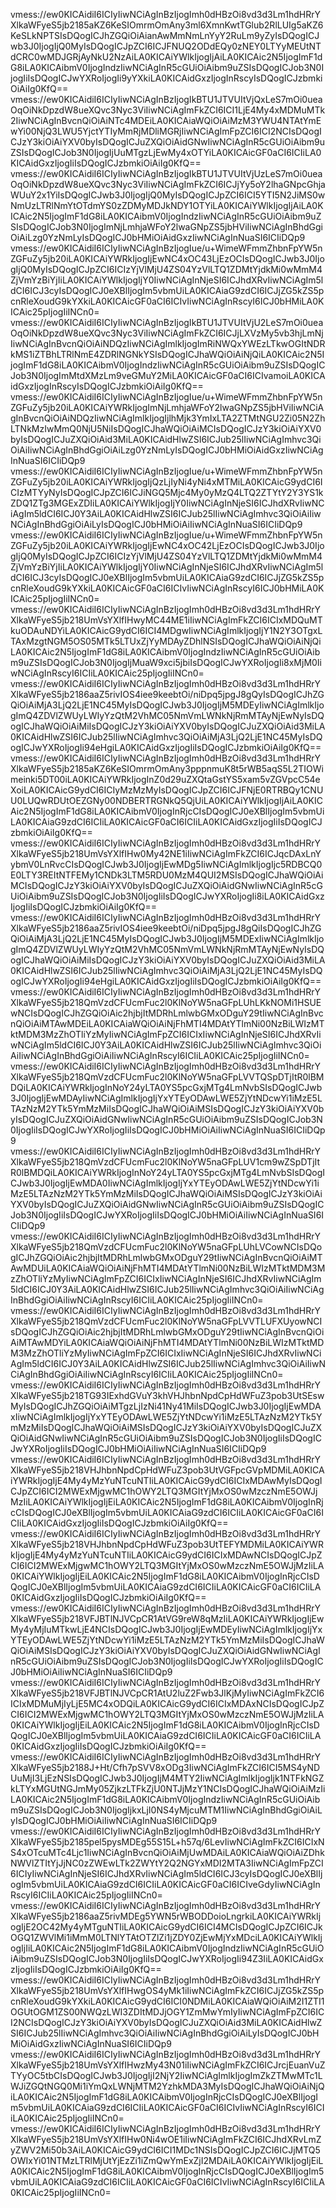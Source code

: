 vmess://ew0KICAidiI6ICIyIiwNCiAgInBzIjogImh0dHBzOi8vd3d3Lm1hdHRrYXlkaWFyeS5jb2185aKZ6KeSIOmrmOmAny3ml6XmnKwtTGlub2RlLUIg5aKZ6KeSLkNPTSIsDQogICJhZGQiOiAianAwMmNmLnYyY2RuLm9yZyIsDQogICJwb3J0IjogIjQ0MyIsDQogICJpZCI6ICJFNUQ2ODdEQy0zNEY0LTYyMEUtNTdCRC0wMDJGRjAyNkU2NzAiLA0KICAiYWlkIjogIjAiLA0KICAic2N5IjogImF1dG8iLA0KICAibmV0IjogIndzIiwNCiAgInR5cGUiOiAibm9uZSIsDQogICJob3N0IjogIiIsDQogICJwYXRoIjogIi9yYXkiLA0KICAidGxzIjogInRscyIsDQogICJzbmkiOiAiIg0KfQ==
vmess://ew0KICAidiI6ICIyIiwNCiAgInBzIjogIkBTU1JTVUItVjQxLeS7mOi0ueaOqOiNkDpzdW8ueXQvc3Nyc3ViIiwNCiAgImFkZCI6ICI1LjE4My4xMDMuMTk2IiwNCiAgInBvcnQiOiAiNTc4MDEiLA0KICAiaWQiOiAiMzM3YWU4NTAtYmEwYi00NjQ3LWU5YjctYTIyMmRjMDliMGRjIiwNCiAgImFpZCI6ICI2NCIsDQogICJzY3kiOiAiYXV0byIsDQogICJuZXQiOiAidGNwIiwNCiAgInR5cGUiOiAibm9uZSIsDQogICJob3N0IjogIjUuMTgzLjEwMy4xOTYiLA0KICAicGF0aCI6ICIiLA0KICAidGxzIjogIiIsDQogICJzbmkiOiAiIg0KfQ==
vmess://ew0KICAidiI6ICIyIiwNCiAgInBzIjogIkBTU1JTVUItVjUzLeS7mOi0ueaOqOiNkDpzdW8ueXQvc3Nyc3ViIiwNCiAgImFkZCI6ICJjYy5oY2lhaGNpcGhjaWUuY2x1YiIsDQogICJwb3J0IjogIjQ0MyIsDQogICJpZCI6ICI5YTI5N2JiMS0wNmUzLTRlNmYtOTdmYS0zZDMyMDJkNDY1OTYiLA0KICAiYWlkIjogIjAiLA0KICAic2N5IjogImF1dG8iLA0KICAibmV0IjogIndzIiwNCiAgInR5cGUiOiAibm9uZSIsDQogICJob3N0IjogImNjLmhjaWFoY2lwaGNpZS5jbHViIiwNCiAgInBhdGgiOiAiLzg0YzNmLyIsDQogICJ0bHMiOiAidGxzIiwNCiAgInNuaSI6ICIiDQp9
vmess://ew0KICAidiI6ICIyIiwNCiAgInBzIjogIue/u+WimeWFmmZhbnFpYW5nZGFuZy5jb20iLA0KICAiYWRkIjogIjEwNC4xOC43LjEzOCIsDQogICJwb3J0IjogIjQ0MyIsDQogICJpZCI6ICIzYjVlMjU4ZS04YzVlLTQ1ZDMtYjdkMi0wMmM4ZjVmYzBiYjIiLA0KICAiYWlkIjogIjY0IiwNCiAgInNjeSI6ICJhdXRvIiwNCiAgIm5ldCI6ICJ3cyIsDQogICJ0eXBlIjogIm5vbmUiLA0KICAiaG9zdCI6ICJjZG5kZS5pcnRleXoudG9kYXkiLA0KICAicGF0aCI6ICIvIiwNCiAgInRscyI6ICJ0bHMiLA0KICAic25pIjogIiINCn0=
vmess://ew0KICAidiI6ICIyIiwNCiAgInBzIjogIkBTU1JTVUItVjU2LeS7mOi0ueaOqOiNkDpzdW8ueXQvc3Nyc3ViIiwNCiAgImFkZCI6ICJjLXVzMy5vb3hjLmNjIiwNCiAgInBvcnQiOiAiNDQzIiwNCiAgImlkIjogImRiNWQxYWEzLTkwOGItNDRkMS1iZTBhLTRlNmE4ZDRlNGNkYSIsDQogICJhaWQiOiAiNjQiLA0KICAic2N5IjogImF1dG8iLA0KICAibmV0IjogIndzIiwNCiAgInR5cGUiOiAibm9uZSIsDQogICJob3N0IjogImMtdXMzLm9veGMuY2MiLA0KICAicGF0aCI6ICIvamoiLA0KICAidGxzIjogInRscyIsDQogICJzbmkiOiAiIg0KfQ==
vmess://ew0KICAidiI6ICIyIiwNCiAgInBzIjogIue/u+WimeWFmmZhbnFpYW5nZGFuZy5jb20iLA0KICAiYWRkIjogImNjLmhjaWFoY2lwaGNpZS5jbHViIiwNCiAgInBvcnQiOiAiNDQzIiwNCiAgImlkIjogIjlhMjk3YmIxLTA2ZTMtNGU2Zi05N2ZhLTNkMzIwMmQ0NjU5NiIsDQogICJhaWQiOiAiMCIsDQogICJzY3kiOiAiYXV0byIsDQogICJuZXQiOiAid3MiLA0KICAidHlwZSI6ICJub25lIiwNCiAgImhvc3QiOiAiIiwNCiAgInBhdGgiOiAiLzg0YzNmLyIsDQogICJ0bHMiOiAidGxzIiwNCiAgInNuaSI6ICIiDQp9
vmess://ew0KICAidiI6ICIyIiwNCiAgInBzIjogIue/u+WimeWFmmZhbnFpYW5nZGFuZy5jb20iLA0KICAiYWRkIjogIjQzLjIyNi4yNi4xMTMiLA0KICAicG9ydCI6ICIzMTYyNyIsDQogICJpZCI6ICJiNGQ5Mjc4My0yMzQ4LTQ2ZTYtY2Y3YS1kZDQ1ZTg3MGExZDIiLA0KICAiYWlkIjogIjY0IiwNCiAgInNjeSI6ICJhdXRvIiwNCiAgIm5ldCI6ICJ0Y3AiLA0KICAidHlwZSI6ICJub25lIiwNCiAgImhvc3QiOiAiIiwNCiAgInBhdGgiOiAiLyIsDQogICJ0bHMiOiAiIiwNCiAgInNuaSI6ICIiDQp9
vmess://ew0KICAidiI6ICIyIiwNCiAgInBzIjogIue/u+WimeWFmmZhbnFpYW5nZGFuZy5jb20iLA0KICAiYWRkIjogIjEwNC4xOC42LjEzOCIsDQogICJwb3J0IjogIjQ0MyIsDQogICJpZCI6ICIzYjVlMjU4ZS04YzVlLTQ1ZDMtYjdkMi0wMmM4ZjVmYzBiYjIiLA0KICAiYWlkIjogIjY0IiwNCiAgInNjeSI6ICJhdXRvIiwNCiAgIm5ldCI6ICJ3cyIsDQogICJ0eXBlIjogIm5vbmUiLA0KICAiaG9zdCI6ICJjZG5kZS5pcnRleXoudG9kYXkiLA0KICAicGF0aCI6ICIvIiwNCiAgInRscyI6ICJ0bHMiLA0KICAic25pIjogIiINCn0=
vmess://ew0KICAidiI6ICIyIiwNCiAgInBzIjogImh0dHBzOi8vd3d3Lm1hdHRrYXlkaWFyeS5jb218UmVsYXlfIHwyMC44ME1iIiwNCiAgImFkZCI6ICIxMDQuMTkuODAuNDYiLA0KICAicG9ydCI6ICI4MDgwIiwNCiAgImlkIjogIjY1N2Y3OTgxLTAxMzgtNGM5OS05MTk5LTUxZjYyMDAyZDhlNSIsDQogICJhaWQiOiAiNjQiLA0KICAic2N5IjogImF1dG8iLA0KICAibmV0IjogIndzIiwNCiAgInR5cGUiOiAibm9uZSIsDQogICJob3N0IjogIjMuaW9xci5jbiIsDQogICJwYXRoIjogIi8xMjM0IiwNCiAgInRscyI6ICIiLA0KICAic25pIjogIiINCn0=
vmess://ew0KICAidiI6ICIyIiwNCiAgInBzIjogImh0dHBzOi8vd3d3Lm1hdHRrYXlkaWFyeS5jb2186aaZ5rivIOS4iee9keebtOi/niDpq5jpgJ8gQyIsDQogICJhZGQiOiAiMjA3LjQ2LjE1NC45MyIsDQogICJwb3J0IjogIjM5MDEyIiwNCiAgImlkIjogImQ4ZDVlZWUyLWIyYzQtM2VhMC05NmVmLWNkNjRmMTAyNjEwNyIsDQogICJhaWQiOiAiMiIsDQogICJzY3kiOiAiYXV0byIsDQogICJuZXQiOiAid3MiLA0KICAidHlwZSI6ICJub25lIiwNCiAgImhvc3QiOiAiMjA3LjQ2LjE1NC45MyIsDQogICJwYXRoIjogIi94eHgiLA0KICAidGxzIjogIiIsDQogICJzbmkiOiAiIg0KfQ==
vmess://ew0KICAidiI6ICIyIiwNCiAgInBzIjogImh0dHBzOi8vd3d3Lm1hdHRrYXlkaWFyeS5jb2185aKZ6KeSIOmrmOmAny3pppnmuK8t5rWB5aqS5L2TIOWimeinki5DT00iLA0KICAiYWRkIjogInZ0d29uZXQtaGstYS5xam5vZGVpcC54eXoiLA0KICAicG9ydCI6ICIyMzMzMyIsDQogICJpZCI6ICJFNjE0RTRBQy1CNUU0LUQwRDUtOEZGNy00NDBERTRGNkQ5QjUiLA0KICAiYWlkIjogIjAiLA0KICAic2N5IjogImF1dG8iLA0KICAibmV0IjogInRjcCIsDQogICJ0eXBlIjogIm5vbmUiLA0KICAiaG9zdCI6ICIiLA0KICAicGF0aCI6ICIiLA0KICAidGxzIjogIiIsDQogICJzbmkiOiAiIg0KfQ==
vmess://ew0KICAidiI6ICIyIiwNCiAgInBzIjogImh0dHBzOi8vd3d3Lm1hdHRrYXlkaWFyeS5jb218UmVsYXlfIHw0My42NE1iIiwNCiAgImFkZCI6ICJqcDAxLnYybmV0LnRvcCIsDQogICJwb3J0IjogIjEwMDg5IiwNCiAgImlkIjogIjc5RDBCQ0E0LTY3REItNTFEMy1CNDk3LTM5RDU0MzM4QUI2MSIsDQogICJhaWQiOiAiMCIsDQogICJzY3kiOiAiYXV0byIsDQogICJuZXQiOiAidGNwIiwNCiAgInR5cGUiOiAibm9uZSIsDQogICJob3N0IjogIiIsDQogICJwYXRoIjogIi8iLA0KICAidGxzIjogIiIsDQogICJzbmkiOiAiIg0KfQ==
vmess://ew0KICAidiI6ICIyIiwNCiAgInBzIjogImh0dHBzOi8vd3d3Lm1hdHRrYXlkaWFyeS5jb2186aaZ5rivIOS4iee9keebtOi/niDpq5jpgJ8gQiIsDQogICJhZGQiOiAiMjA3LjQ2LjE1NC45MyIsDQogICJwb3J0IjogIjM5MDExIiwNCiAgImlkIjogImQ4ZDVlZWUyLWIyYzQtM2VhMC05NmVmLWNkNjRmMTAyNjEwNyIsDQogICJhaWQiOiAiMiIsDQogICJzY3kiOiAiYXV0byIsDQogICJuZXQiOiAid3MiLA0KICAidHlwZSI6ICJub25lIiwNCiAgImhvc3QiOiAiMjA3LjQ2LjE1NC45MyIsDQogICJwYXRoIjogIi94eHgiLA0KICAidGxzIjogIiIsDQogICJzbmkiOiAiIg0KfQ==
vmess://ew0KICAidiI6ICIyIiwNCiAgInBzIjogImh0dHBzOi8vd3d3Lm1hdHRrYXlkaWFyeS5jb218QmVzdCFUcmFuc2l0KlNoYW5naGFpLUhLKkNOMi1HSUEwNCIsDQogICJhZGQiOiAic2hjbjItMDRhLmlwbGMxODguY29tIiwNCiAgInBvcnQiOiAiMTAwMDEiLA0KICAiaWQiOiAiNjFhMTI4MDAtYTlmNi00NzBiLWIzMTktMDM3MzZhOTliYzMyIiwNCiAgImFpZCI6ICIxIiwNCiAgInNjeSI6ICJhdXRvIiwNCiAgIm5ldCI6ICJ0Y3AiLA0KICAidHlwZSI6ICJub25lIiwNCiAgImhvc3QiOiAiIiwNCiAgInBhdGgiOiAiIiwNCiAgInRscyI6ICIiLA0KICAic25pIjogIiINCn0=
vmess://ew0KICAidiI6ICIyIiwNCiAgInBzIjogImh0dHBzOi8vd3d3Lm1hdHRrYXlkaWFyeS5jb218QmVzdCFUcmFuc2l0KlNoYW5naGFpLVVTQSpDTjItR0lBMDQiLA0KICAiYWRkIjogInNoY24yLTA0YS5pcGxjMTg4LmNvbSIsDQogICJwb3J0IjogIjEwMDAyIiwNCiAgImlkIjogIjYxYTEyODAwLWE5ZjYtNDcwYi1iMzE5LTAzNzM2YTk5YmMzMiIsDQogICJhaWQiOiAiMSIsDQogICJzY3kiOiAiYXV0byIsDQogICJuZXQiOiAidGNwIiwNCiAgInR5cGUiOiAibm9uZSIsDQogICJob3N0IjogIiIsDQogICJwYXRoIjogIiIsDQogICJ0bHMiOiAiIiwNCiAgInNuaSI6ICIiDQp9
vmess://ew0KICAidiI6ICIyIiwNCiAgInBzIjogImh0dHBzOi8vd3d3Lm1hdHRrYXlkaWFyeS5jb218QmVzdCFUcmFuc2l0KlNoYW5naGFpLUV1cm9wZSpDTjItR0lBMDQiLA0KICAiYWRkIjogInNoY24yLTA0YS5pcGxjMTg4LmNvbSIsDQogICJwb3J0IjogIjEwMDA0IiwNCiAgImlkIjogIjYxYTEyODAwLWE5ZjYtNDcwYi1iMzE5LTAzNzM2YTk5YmMzMiIsDQogICJhaWQiOiAiMSIsDQogICJzY3kiOiAiYXV0byIsDQogICJuZXQiOiAidGNwIiwNCiAgInR5cGUiOiAibm9uZSIsDQogICJob3N0IjogIiIsDQogICJwYXRoIjogIiIsDQogICJ0bHMiOiAiIiwNCiAgInNuaSI6ICIiDQp9
vmess://ew0KICAidiI6ICIyIiwNCiAgInBzIjogImh0dHBzOi8vd3d3Lm1hdHRrYXlkaWFyeS5jb218QmVzdCFUcmFuc2l0KlNoYW5naGFpLUhLVCowNCIsDQogICJhZGQiOiAic2hjbjItMDRhLmlwbGMxODguY29tIiwNCiAgInBvcnQiOiAiMTAwMDUiLA0KICAiaWQiOiAiNjFhMTI4MDAtYTlmNi00NzBiLWIzMTktMDM3MzZhOTliYzMyIiwNCiAgImFpZCI6ICIxIiwNCiAgInNjeSI6ICJhdXRvIiwNCiAgIm5ldCI6ICJ0Y3AiLA0KICAidHlwZSI6ICJub25lIiwNCiAgImhvc3QiOiAiIiwNCiAgInBhdGgiOiAiIiwNCiAgInRscyI6ICIiLA0KICAic25pIjogIiINCn0=
vmess://ew0KICAidiI6ICIyIiwNCiAgInBzIjogImh0dHBzOi8vd3d3Lm1hdHRrYXlkaWFyeS5jb218QmVzdCFUcmFuc2l0KlNoYW5naGFpLVVTLUFXUyowNCIsDQogICJhZGQiOiAic2hjbjItMDRhLmlwbGMxODguY29tIiwNCiAgInBvcnQiOiAiMTAwMDYiLA0KICAiaWQiOiAiNjFhMTI4MDAtYTlmNi00NzBiLWIzMTktMDM3MzZhOTliYzMyIiwNCiAgImFpZCI6ICIxIiwNCiAgInNjeSI6ICJhdXRvIiwNCiAgIm5ldCI6ICJ0Y3AiLA0KICAidHlwZSI6ICJub25lIiwNCiAgImhvc3QiOiAiIiwNCiAgInBhdGgiOiAiIiwNCiAgInRscyI6ICIiLA0KICAic25pIjogIiINCn0=
vmess://ew0KICAidiI6ICIyIiwNCiAgInBzIjogImh0dHBzOi8vd3d3Lm1hdHRrYXlkaWFyeS5jb218TG93IExhdGVuY3khVHJhbnNpdCpHdWFuZ3pob3UtSEswMyIsDQogICJhZGQiOiAiMTgzLjIzNi41Ny41MiIsDQogICJwb3J0IjogIjEwMDAxIiwNCiAgImlkIjogIjYxYTEyODAwLWE5ZjYtNDcwYi1iMzE5LTAzNzM2YTk5YmMzMiIsDQogICJhaWQiOiAiMSIsDQogICJzY3kiOiAiYXV0byIsDQogICJuZXQiOiAidGNwIiwNCiAgInR5cGUiOiAibm9uZSIsDQogICJob3N0IjogIiIsDQogICJwYXRoIjogIiIsDQogICJ0bHMiOiAiIiwNCiAgInNuaSI6ICIiDQp9
vmess://ew0KICAidiI6ICIyIiwNCiAgInBzIjogImh0dHBzOi8vd3d3Lm1hdHRrYXlkaWFyeS5jb218VHJhbnNpdCpHdWFuZ3pob3UtVGFpcGVpMDMiLA0KICAiYWRkIjogIjE4My4yMzYuNTcuNTIiLA0KICAicG9ydCI6ICIxMDAwMyIsDQogICJpZCI6ICI2MWExMjgwMC1hOWY2LTQ3MGItYjMxOS0wMzczNmE5OWJjMzIiLA0KICAiYWlkIjogIjEiLA0KICAic2N5IjogImF1dG8iLA0KICAibmV0IjogInRjcCIsDQogICJ0eXBlIjogIm5vbmUiLA0KICAiaG9zdCI6ICIiLA0KICAicGF0aCI6ICIiLA0KICAidGxzIjogIiIsDQogICJzbmkiOiAiIg0KfQ==
vmess://ew0KICAidiI6ICIyIiwNCiAgInBzIjogImh0dHBzOi8vd3d3Lm1hdHRrYXlkaWFyeS5jb218VHJhbnNpdCpHdWFuZ3pob3UtTEFYMDMiLA0KICAiYWRkIjogIjE4My4yMzYuNTcuNTIiLA0KICAicG9ydCI6ICIxMDAwNCIsDQogICJpZCI6ICI2MWExMjgwMC1hOWY2LTQ3MGItYjMxOS0wMzczNmE5OWJjMzIiLA0KICAiYWlkIjogIjEiLA0KICAic2N5IjogImF1dG8iLA0KICAibmV0IjogInRjcCIsDQogICJ0eXBlIjogIm5vbmUiLA0KICAiaG9zdCI6ICIiLA0KICAicGF0aCI6ICIiLA0KICAidGxzIjogIiIsDQogICJzbmkiOiAiIg0KfQ==
vmess://ew0KICAidiI6ICIyIiwNCiAgInBzIjogImh0dHBzOi8vd3d3Lm1hdHRrYXlkaWFyeS5jb218VFJBTlNJVCpCR1AtVG9reW8qMzIiLA0KICAiYWRkIjogIjEwMy4yMjIuMTkwLjE4NCIsDQogICJwb3J0IjogIjEwMDEyIiwNCiAgImlkIjogIjYxYTEyODAwLWE5ZjYtNDcwYi1iMzE5LTAzNzM2YTk5YmMzMiIsDQogICJhaWQiOiAiMSIsDQogICJzY3kiOiAiYXV0byIsDQogICJuZXQiOiAidGNwIiwNCiAgInR5cGUiOiAibm9uZSIsDQogICJob3N0IjogIiIsDQogICJwYXRoIjogIiIsDQogICJ0bHMiOiAiIiwNCiAgInNuaSI6ICIiDQp9
vmess://ew0KICAidiI6ICIyIiwNCiAgInBzIjogImh0dHBzOi8vd3d3Lm1hdHRrYXlkaWFyeS5jb218VFJBTlNJVCpCR1AtU2luZ2Fwb3JlKjMyIiwNCiAgImFkZCI6ICIxMDMuMjIyLjE5MC4xODQiLA0KICAicG9ydCI6ICIxMDAxNCIsDQogICJpZCI6ICI2MWExMjgwMC1hOWY2LTQ3MGItYjMxOS0wMzczNmE5OWJjMzIiLA0KICAiYWlkIjogIjEiLA0KICAic2N5IjogImF1dG8iLA0KICAibmV0IjogInRjcCIsDQogICJ0eXBlIjogIm5vbmUiLA0KICAiaG9zdCI6ICIiLA0KICAicGF0aCI6ICIiLA0KICAidGxzIjogIiIsDQogICJzbmkiOiAiIg0KfQ==
vmess://ew0KICAidiI6ICIyIiwNCiAgInBzIjogImh0dHBzOi8vd3d3Lm1hdHRrYXlkaWFyeS5jb2188J+Ht/Cfh7pSVV8xODg3IiwNCiAgImFkZCI6ICI5MS4yNDUuMjI3LjEzNSIsDQogICJwb3J0IjogIjM4MTY2IiwNCiAgImlkIjogIjk1NTFkNGZkLTYxMGUtNGJmMy05ZjkzLTFkZjU0NTJjMzY1NCIsDQogICJhaWQiOiAiMzIiLA0KICAic2N5IjogImF1dG8iLA0KICAibmV0IjogIndzIiwNCiAgInR5cGUiOiAibm9uZSIsDQogICJob3N0IjogIjkxLjI0NS4yMjcuMTM1IiwNCiAgInBhdGgiOiAiLyIsDQogICJ0bHMiOiAiIiwNCiAgInNuaSI6ICIiDQp9
vmess://ew0KICAidiI6ICIyIiwNCiAgInBzIjogImh0dHBzOi8vd3d3Lm1hdHRrYXlkaWFyeS5jb2185pel5pysMDEg55S15L+h57q/6LevIiwNCiAgImFkZCI6ICIxNS4xOTcuMTc4Ljc1IiwNCiAgInBvcnQiOiAiMjUwMDAiLA0KICAiaWQiOiAiZDhkNWVlZTItYjJjNC0zZWEwLTk2ZWYtY2Q2NGYxMDI2MTA3IiwNCiAgImFpZCI6ICIyIiwNCiAgInNjeSI6ICJhdXRvIiwNCiAgIm5ldCI6ICJ3cyIsDQogICJ0eXBlIjogIm5vbmUiLA0KICAiaG9zdCI6ICIiLA0KICAicGF0aCI6ICIveGdyIiwNCiAgInRscyI6ICIiLA0KICAic25pIjogIiINCn0=
vmess://ew0KICAidiI6ICIyIiwNCiAgInBzIjogImh0dHBzOi8vd3d3Lm1hdHRrYXlkaWFyeS5jb2186aaZ5rivMDEg5YWN5rWBODDoioLngrkiLA0KICAiYWRkIjogIjE2OC42My4yMTguNTIiLA0KICAicG9ydCI6ICI4MCIsDQogICJpZCI6ICJkOGQ1ZWVlMi1iMmM0LTNlYTAtOTZlZi1jZDY0ZjEwMjYxMDciLA0KICAiYWlkIjogIjIiLA0KICAic2N5IjogImF1dG8iLA0KICAibmV0IjogIndzIiwNCiAgInR5cGUiOiAibm9uZSIsDQogICJob3N0IjogIiIsDQogICJwYXRoIjogIi94Z3IiLA0KICAidGxzIjogIiIsDQogICJzbmkiOiAiIg0KfQ==
vmess://ew0KICAidiI6ICIyIiwNCiAgInBzIjogImh0dHBzOi8vd3d3Lm1hdHRrYXlkaWFyeS5jb218UmVsYXlfIHwgOS4yMk1iIiwNCiAgImFkZCI6ICJjZG5kZS5pcnRleXoudG9kYXkiLA0KICAicG9ydCI6ICI0NDMiLA0KICAiaWQiOiAiM2I1ZTI1OGUtOGM1ZS00NWQzLWI3ZDItMDJjOGY1ZmMwYmIyIiwNCiAgImFpZCI6ICI2NCIsDQogICJzY3kiOiAiYXV0byIsDQogICJuZXQiOiAid3MiLA0KICAidHlwZSI6ICJub25lIiwNCiAgImhvc3QiOiAiIiwNCiAgInBhdGgiOiAiLyIsDQogICJ0bHMiOiAidGxzIiwNCiAgInNuaSI6ICIiDQp9
vmess://ew0KICAidiI6ICIyIiwNCiAgInBzIjogImh0dHBzOi8vd3d3Lm1hdHRrYXlkaWFyeS5jb218UmVsYXlfIHwzMy43N01iIiwNCiAgImFkZCI6ICJrcjEuanVuZTYyOC5tbCIsDQogICJwb3J0IjogIjI2NjY2IiwNCiAgImlkIjogImZkZTMwMTc1LWJiZGQtNGQ0Mi1iYmQxLWNjMTM2YzhkMDA3MyIsDQogICJhaWQiOiAiNjQiLA0KICAic2N5IjogImF1dG8iLA0KICAibmV0IjogInRjcCIsDQogICJ0eXBlIjogIm5vbmUiLA0KICAiaG9zdCI6ICIiLA0KICAicGF0aCI6ICIvIiwNCiAgInRscyI6ICIiLA0KICAic25pIjogIiINCn0=
vmess://ew0KICAidiI6ICIyIiwNCiAgInBzIjogImh0dHBzOi8vd3d3Lm1hdHRrYXlkaWFyeS5jb218UmVsYXlfIHw0Ni4wOE1iIiwNCiAgImFkZCI6ICJhdXRvLmZyZWV2Mi50b3AiLA0KICAicG9ydCI6ICI1MDc1NSIsDQogICJpZCI6ICJjMTQ5OWIxYi01NTMzLTRlMjUtYjEzZi1iZmQwYmExZjI2MDAiLA0KICAiYWlkIjogIjEiLA0KICAic2N5IjogImF1dG8iLA0KICAibmV0IjogInRjcCIsDQogICJ0eXBlIjogIm5vbmUiLA0KICAiaG9zdCI6ICIiLA0KICAicGF0aCI6ICIvIiwNCiAgInRscyI6ICIiLA0KICAic25pIjogIiINCn0=
